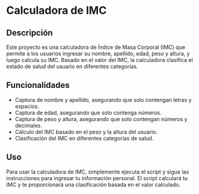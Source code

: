 # Calculadora de IMC

## Descripción

Este proyecto es una calculadora de Índice de Masa Corporal (IMC) que permite a los usuarios ingresar su nombre, apellido, edad, peso y altura, y luego calcula su IMC. Basado en el valor del IMC, la calculadora clasifica el estado de salud del usuario en diferentes categorías.

## Funcionalidades

- Captura de nombre y apellido, asegurando que solo contengan letras y espacios.
- Captura de edad, asegurando que solo contenga números.
- Captura de peso y altura, asegurando que solo contengan números y decimales.
- Cálculo del IMC basado en el peso y la altura del usuario.
- Clasificación del IMC en diferentes categorías de salud.

## Uso

Para usar la calculadora de IMC, simplemente ejecuta el script y sigue las instrucciones para ingresar tu información personal. El script calculará tu IMC y te proporcionará una clasificación basada en el valor calculado.